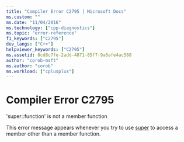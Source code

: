 ```yaml
---
title: "Compiler Error C2795 | Microsoft Docs"
ms.custom: ""
ms.date: "11/04/2016"
ms.technology: ["cpp-diagnostics"]
ms.topic: "error-reference"
f1_keywords: ["C2795"]
dev_langs: ["C++"]
helpviewer_keywords: ["C2795"]
ms.assetid: 8cd8c7fe-2add-4871-85f7-9a6afe4ac588
author: "corob-msft"
ms.author: "corob"
ms.workload: ["cplusplus"]
---
```

# Compiler Error C2795
'super::function' is not a member function  
  
 This error message appears whenever you try to use [super](../../cpp/super.md) to access a member other than a member function.